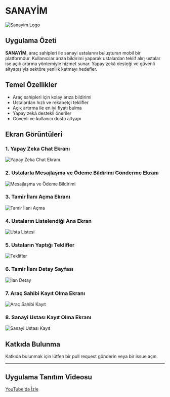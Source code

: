 # SANAYİM

![Sanayim Logo](assets/images/Logo2.png)

## Uygulama Özeti

**SANAYİM**, araç sahipleri ile sanayi ustalarını buluşturan mobil bir platformdur. Kullanıcılar arıza bildirimi yaparak ustalardan teklif alır; ustalar ise açık artırma yöntemiyle hizmet sunar. Yapay zekâ desteği ve güvenli altyapısıyla sektöre yenilik katmayı hedefler.

## Temel Özellikler
- Araç sahipleri için kolay arıza bildirimi
- Ustalardan hızlı ve rekabetçi teklifler
- Açık artırma ile en iyi fiyatı bulma
- Yapay zekâ destekli öneriler
- Güvenli ve kullanıcı dostu altyapı

## Ekran Görüntüleri

### 1. Yapay Zeka Chat Ekranı
![Yapay Zeka Chat Ekranı](assets/screenshots/s1.jpg)

### 2. Ustalarla Mesajlaşma ve Ödeme Bildirimi Gönderme Ekranı
![Mesajlaşma ve Ödeme Bildirimi](assets/screenshots/s2.jpg)

### 3. Tamir İlanı Açma Ekranı
![Tamir İlanı Açma](assets/screenshots/s3.jpg)

### 4. Ustaların Listelendiği Ana Ekran
![Usta Listesi](assets/screenshots/s4.jpg)

### 5. Ustaların Yaptığı Teklifler
![Teklifler](assets/screenshots/s5.jpg)

### 6. Tamir İlanı Detay Sayfası
![İlan Detay](assets/screenshots/s6.jpg)

### 7. Araç Sahibi Kayıt Olma Ekranı
![Araç Sahibi Kayıt](assets/screenshots/Screenshot_1749920194.png)

### 8. Sanayi Ustası Kayıt Olma Ekranı
![Sanayi Ustası Kayıt](assets/screenshots/Screenshot_1749920199.png)


## Katkıda Bulunma
Katkıda bulunmak için lütfen bir pull request gönderin veya bir issue açın.

---

## Uygulama Tanıtım Videosu

[YouTube'da İzle](https://youtu.be/H5JJ8inCPmg)

